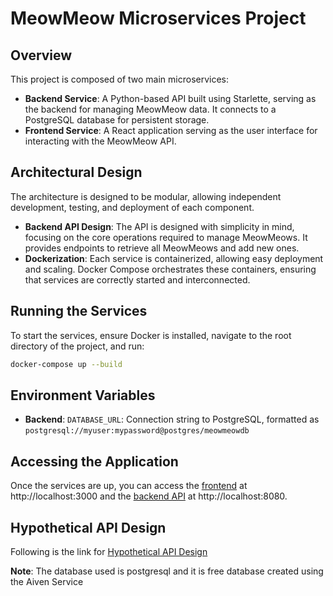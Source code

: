 # MeowMeow Microservices Project

## Overview

This project is composed of two main microservices:

- **Backend Service**: A Python-based API built using Starlette, serving as the backend for managing MeowMeow data. It connects to a PostgreSQL database for persistent storage.
- **Frontend Service**: A React application serving as the user interface for interacting with the MeowMeow API.

## Architectural Design

The architecture is designed to be modular, allowing independent development, testing, and deployment of each component.

- **Backend API Design**: The API is designed with simplicity in mind, focusing on the core operations required to manage MeowMeows. It provides endpoints to retrieve all MeowMeows and add new ones.
- **Dockerization**: Each service is containerized, allowing easy deployment and scaling. Docker Compose orchestrates these containers, ensuring that services are correctly started and interconnected.

## Running the Services

To start the services, ensure Docker is installed, navigate to the root directory of the project, and run:

```bash
docker-compose up --build
```

## Environment Variables
- **Backend**: `DATABASE_URL`:  Connection string to PostgreSQL, formatted as `postgresql://myuser:mypassword@postgres/meowmeowdb`

## Accessing the Application

Once the services are up, you can access the [frontend](http://localhost:3000) at http://localhost:3000 and the [backend API](http://localhost:8080) at http://localhost:8080.

## Hypothetical API Design
Following is the link for [Hypothetical API Design](https://github.com/wadhia-yash/meow-meow-fullstack-app/blob/master/backend-app/README.md)

**Note**: The database used is postgresql and it is free database created using the Aiven Service